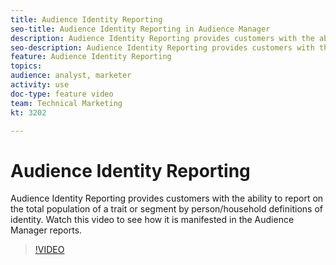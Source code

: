 ```yaml
---
title: Audience Identity Reporting
seo-title: Audience Identity Reporting in Audience Manager
description: Audience Identity Reporting provides customers with the ability to report on the total population of a trait or segment by person/household definitions of identity. Watch this video to see how it is manifested in the Audience Manager reports.
seo-description: Audience Identity Reporting provides customers with the ability to report on the total population of a trait or segment by person/household definitions of identity. Watch this video to see how it is manifested in the Audience Manager reports.
feature: Audience Identity Reporting
topics:
audience: analyst, marketer
activity: use
doc-type: feature video
team: Technical Marketing
kt: 3202

---
```


# Audience Identity Reporting

Audience Identity Reporting provides customers with the ability to report on the total population of a trait or segment by person/household definitions of identity. Watch this video to see how it is manifested in the Audience Manager reports.

>[!VIDEO](https://video.tv.adobe.com/v/27977/?quality=12)
